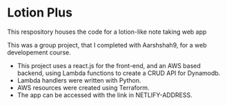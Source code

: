 # Lotion Plus
This respository houses the code for a lotion-like note taking web app

This was a group project, that I completed with Aarshshah9, for a web developement course.

- This project uses a react.js for the front-end, and an AWS based backend, using Lambda functions to create a CRUD API for Dynamodb.
- Lambda handlers were written with Python.
- AWS resources were created using Terraform.
- The app can be accessed with the link in NETLIFY-ADDRESS.
